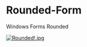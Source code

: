# Rounded-Form
Windows Forms Rounded

[![Rounded!.jpg](http://s16.postimg.org/4qf0cb7v9/Rounded.jpg)](http://postimg.org/image/u97cpbrf5/)
